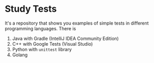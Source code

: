 # Study Tests

It's a repository that shows you examples of simple tests in different programming languages. There is
1. Java with Gradle (IntelliJ IDEA Community Edition)
2. C++ with Google Tests (Visual Studio)
3. Python with `unittest` library
4. Golang